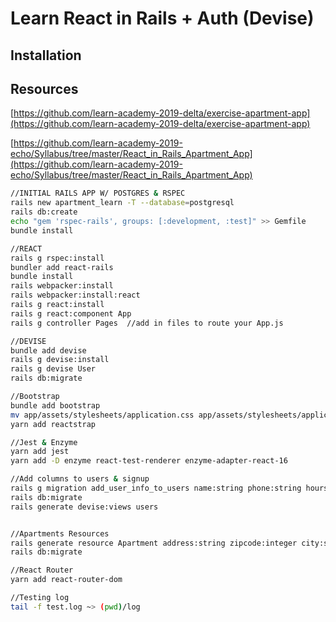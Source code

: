 # Learn React in Rails + Auth (Devise)

## Installation

## Resources

[https://github.com/learn-academy-2019-delta/exercise-apartment-app](https://github.com/learn-academy-2019-delta/exercise-apartment-app)


[https://github.com/learn-academy-2019-echo/Syllabus/tree/master/React_in_Rails_Apartment_App](https://github.com/learn-academy-2019-echo/Syllabus/tree/master/React_in_Rails_Apartment_App)

```sh
//INITIAL RAILS APP W/ POSTGRES & RSPEC
rails new apartment_learn -T --database=postgresql
rails db:create
echo "gem 'rspec-rails', groups: [:development, :test]" >> Gemfile
bundle install

//REACT
rails g rspec:install
bundler add react-rails
bundle install
rails webpacker:install
rails webpacker:install:react
rails g react:install
rails g react:component App
rails g controller Pages  //add in files to route your App.js

//DEVISE
bundle add devise
rails g devise:install
rails g devise User
rails db:migrate

//Bootstrap
bundle add bootstrap
mv app/assets/stylesheets/application.css app/assets/stylesheets/application.scss
yarn add reactstrap

//Jest & Enzyme
yarn add jest
yarn add -D enzyme react-test-renderer enzyme-adapter-react-16

//Add columns to users & signup
rails g migration add_user_info_to_users name:string phone:string hours:string
rails db:migrate
rails generate devise:views users


//Apartments Resources
rails generate resource Apartment address:string zipcode:integer city:string user_id:integer state:string
rails db:migrate

//React Router
yarn add react-router-dom

//Testing log
tail -f test.log ~> (pwd)/log
```
